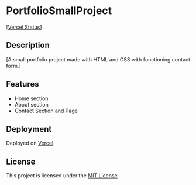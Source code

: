 # PortfolioSmallProject

[[Vercel Status](https://vercel.com/fahadbinqaiser/prj_nhi7K4rniGsQrAC5W0o8IPYf2Tgj)]

## Description

[A small portfolio project made with HTML and CSS with functioning contact form.]

## Features

- Home section
- About section
- Contact Section and Page

## Deployment

Deployed on [Vercel](https://portfolio-small-project-fahad-bin-qaisers-projects.vercel.app/).

## License

This project is licensed under the [MIT License](LICENSE).
